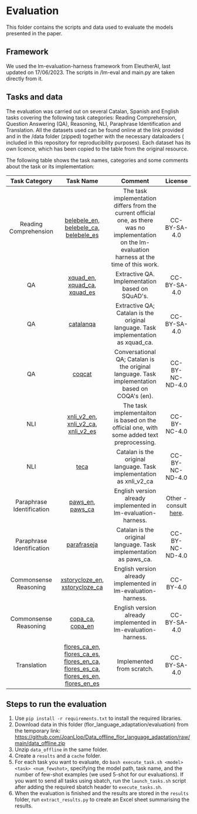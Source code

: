 # Evaluation
This folder contains the scripts and data used to evaluate the models presented in the paper.

## Framework
We used the lm-evaluation-harness framework from EleutherAI, last updated on 17/06/2023. The scripts in /lm-eval and main.py are taken directly from it.

## Tasks and data
The evaluation was carried out on several Catalan, Spanish and English tasks covering the following task categories: Reading Comprehension, Question Answering (QA), Reasoning, NLI, Paraphrase Identification and Translation. All the datasets used can be found online at the link provided and in the /data folder (zipped) together with the necessary dataloaders ( included in this repository for reproducibility purposes). Each dataset has its own licence, which has been copied to the table from the original resource.

The following table shows the task names, categories and some comments about the task or its implementation:

| Task Category | Task Name | Comment | License |
|:-------------:|:---------:|:-------:|:-------:|
| Reading Comprehension | [belebele_en, belebele_ca, belebele_es](https://huggingface.co/datasets/facebook/belebele) | The task implementation differs from the current official one, as there was no implementation on the lm-evaluation harness at the time of this work. | CC-BY-SA-4.0
| QA            | [xquad_en](https://github.com/google-deepmind/xquad), [xquad_ca](https://huggingface.co/datasets/projecte-aina/xquad-ca), [xquad_es](https://github.com/google-deepmind/xquad) | Extractive QA. Implementation based on SQuAD's. | CC-BY-SA-4.0
| QA            | [catalanqa](https://huggingface.co/datasets/projecte-aina/catalanqa) | Extractive QA; Catalan is the original language. Task implementation as xquad_ca. | CC-BY-SA-4.0
| QA            | [coqcat](https://huggingface.co/datasets/projecte-aina/CoQCat)    | Conversational QA; Catalan is the original language. Task implementation based on COQA's (en). | CC-BY-NC-ND-4.0
| NLI           | [xnli_v2_en](https://huggingface.co/datasets/xnli), [xnli_v2_ca](https://huggingface.co/datasets/projecte-aina/xnli-ca), [xnli_v2_es](https://huggingface.co/datasets/xnli)    | The task implementaiton is based on the official one, with some added text preprocessing.  | CC-BY-NC-4.0
| NLI           | [teca](https://huggingface.co/datasets/projecte-aina/teca)    | Catalan is the original language. Task implementation as xnli_v2_ca | CC-BY-NC-ND-4.0
| Paraphrase Identification           | [paws_en](https://huggingface.co/datasets/paws), [paws_ca](https://huggingface.co/datasets/projecte-aina/PAWS-ca)    | English version already implemented in lm-evaluation-harness. | Other - consult [here](https://huggingface.co/datasets/paws#licensing-information).
| Paraphrase Identification           | [parafraseja](https://huggingface.co/datasets/projecte-aina/Parafraseja)    | Catalan is the original language. Task implementation as paws_ca. | CC-BY-NC-ND-4.0
| Commonsense Reasoning           | [xstorycloze_en](https://huggingface.co/datasets/juletxara/xstory_cloze), [xstorycloze_ca](https://huggingface.co/datasets/projecte-aina/xstorycloze_ca)    |  English version already implemented in lm-evaluation-harness. | CC-BY-4.0
| Commonsense Reasoning           | [copa_ca](https://huggingface.co/datasets/projecte-aina/COPA-ca), [copa_en](https://huggingface.co/datasets/aps/super_glue)    |  English version already implemented in lm-evaluation-harness. | CC-BY-SA-4.0
| Translation           | [flores_ca_en, flores_ca_es, flores_en_ca, flores_es_ca, flores_es_en, flores_en_es](https://huggingface.co/datasets/facebook/flores)    |  Implemented from scratch. | CC-BY-SA-4.0


## Steps to run the evaluation
1. Use `pip install -r requirements.txt` to install the required libraries.
2. Download data in this folder (flor_language_adaptation/evaluation) from the temporary link: https://github.com/JoanLlop/Data_offline_flor_language_adaptation/raw/main/data_offline.zip
3. Unzip `data_offline` in the same folder.
4. Create a `results` and a `cache` folder.
5. For each task you want to evaluate, do `bash execute_task.sh <model> <task> <num_fewshot>`, specifying the model path, task name, and the number of few-shot examples (we used 5-shot for our evaluations).  If you want to send all tasks using sbatch, run the `launch_tasks.sh` script after adding the required sbatch header to `execute_tasks.sh`.
6. When the evaluation is finished and the results are stored in the `results` folder, run `extract_results.py` to create an Excel sheet summarising the results.
